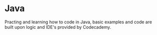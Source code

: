 # Java

Practing and learning how to code in Java, basic examples and code are built upon logic and IDE's provided by Codecademy.
